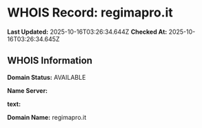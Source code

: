 # WHOIS Record: regimapro.it

**Last Updated:** 2025-10-16T03:26:34.644Z
**Checked At:** 2025-10-16T03:26:34.645Z

## WHOIS Information

**Domain Status:** AVAILABLE

**Name Server:** 

**text:** 

**Domain Name:** regimapro.it

